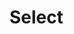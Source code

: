 <EuiPageHeader>
  <EuiPageHeaderSection>
    <EuiTitle @size="l">
      <h1>
        Select
      </h1>
    </EuiTitle>
  </EuiPageHeaderSection>
</EuiPageHeader>
